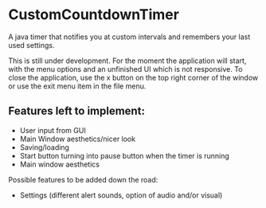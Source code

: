 CustomCountdownTimer
====================

A java timer that notifies you at custom intervals and remembers your last used settings.

This is still under development. For the moment the application will start, with the menu options and an unfinished UI which is not responsive. To close the application, use the x button on the top right corner of the window or use the exit menu item in the file menu.

Features left to implement:
---------------------------
* User input from GUI
* Main Window aesthetics/nicer look
* Saving/loading
* Start button turning into pause button when the timer is running
* Main window aesthetics

Possible features to be added down the road:
* Settings (different alert sounds, option of audio and/or visual)
